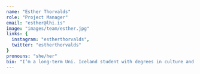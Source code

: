 ```yaml
---
name: "Esther Thorvalds"
role: "Project Manager"
email: "esther@lhi.is"
image: "images/team/esther.jpg"
links: {
  instagram: "estherthorvalds",
  twitter: "estherthorvalds"
}
pronouns: "she/her"
bio: "I’m a long-term Uni. Iceland student with degrees in culture and communication, creative writing and comparative literature. I have been working in the music and culture industry for a decade; managing, planning and promoting all sorts of music projects, artists, festivals and conferences in Iceland as well as abroad. I'm passionate about connecting with and designing for all sorts of users and promoting equality and diversity."
---
```


